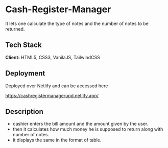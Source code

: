 
# Cash-Register-Manager

It lets one calculate the type of notes and the number of notes to be returned.

## Tech Stack

**Client:** HTML5, CSS3, VanilaJS, TailwindCSS



  
## Deployment

Deployed over Netlify and can be accessed here

https://cashregistermanagerupd.netlify.app/

## Description
- cashier enters the bill amount and the amount given by the user.
- then it calculates how much money he is supposed to return along with number of notes.
- it displays the same in the format of table.
